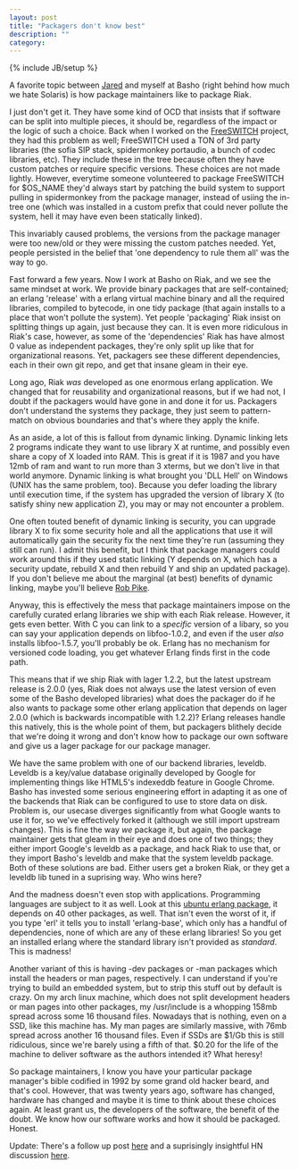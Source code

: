 ```yaml
---
layout: post
title: "Packagers don't know best"
description: ""
category: 
---
```

{% include JB/setup %}

A favorite topic between [Jared](https://github.com/jaredmorrow) and myself at
Basho (right behind how much we hate Solaris) is how package maintainers like to
package Riak.

I just don't get it. They have some kind of OCD that insists that if software
can be split into multiple pieces, it should be, regardless of the impact or the
logic of such a choice. Back when I worked on the
[FreeSWITCH](http://freeswitch.org) project, they had
this problem as well; FreeSWITCH used a TON of 3rd party libraries (the sofia
SIP stack, spidermonkey portaudio, a bunch of codec libraries, etc). They
include these in the tree because often they have custom patches or require
specific versions. These choices are not made lightly. However, everytime
someone volunteered to package FreeSWITCH for $OS_NAME they'd always start
by patching the build system to support pulling in spidermonkey from the package
manager, instead of usiing the in-tree one (which was installed in a custom
prefix that could never pollute the system, hell it may have even been
statically linked).

This invariably caused problems, the versions from the package manager were too
new/old or they were missing the custom patches needed. Yet, people persisted in
the belief that 'one dependency to rule them all' was the way to go.

Fast forward a few years. Now I work at Basho on Riak, and we see the same
mindset at work. We provide binary packages that are self-contained; an erlang
'release' with a erlang virtual machine binary and all the required libraries,
compiled to bytecode, in one tidy package (that again installs to a place that
won't pollute the system). Yet people 'packaging' Riak insist on splitting
things up again, just because they can. It is even more ridiculous in Riak's
case, however, as some of the 'dependencies' Riak has have almost 0 value as
independent packages, they're only split up like that for organizational
reasons. Yet, packagers see these different dependencies, each in their own git
repo, and get that insane gleam in their eye.

Long ago, Riak *was* developed as one enormous erlang application. We changed
that for reusability and organizational reasons, but if we had not, I doubt if
the packagers would have gone in and done it for us. Packagers don't understand
the systems they package, they just seem to pattern-match on obvious boundaries
and that's where they apply the knife.

As an aside, a lot of this is fallout from dynamic linking. Dynamic linking lets
2 programs indicate they want to use library X at runtime, and possibly even
share a copy of X loaded into RAM. This is great if it is 1987 and you have 12mb
of ram and want to run more than 3 xterms, but we don't live in that world
anymore. Dynamic linking is what brought you 'DLL Hell' on Windows (UNIX has the
same problem, too). Because you defer loading the library until execution time,
if the system has upgraded the version of library X (to satisfy shiny new 
application Z), you may or may not encounter a problem.

One often touted benefit of dynamic linking is security, you can upgrade library
X to fix some security hole and all the applications that use it will
automatically gain the security fix the next time they're run (assuming they
still can run). I admit this benefit, but I think that package managers could
work around this if they used static linking (Y depends on X, which has a
security update, rebuild X and then rebuild Y and ship an updated package). If
you don't believe me about the marginal (at best) benefits of dynamic linking,
maybe you'll believe [Rob
Pike](http://harmful.cat-v.org/software/dynamic-linking/).

Anyway, this is effectively the mess that package maintainers impose on the
carefully curated erlang libraries we ship with each Riak release. However, it
gets even better. With C you can link to a *specific* version of a libary, so
you can say your application depends on libfoo-1.0.2, and even if the user
*also* installs libfoo-1.5.7, you'll probably be ok. Erlang has no mechanism for
versioned code loading, you get whatever Erlang finds first in the code path.

This means that if we ship Riak with lager 1.2.2, but the latest upstream
release is 2.0.0 (yes, Riak does not always use the latest version of even some
of the Basho developed libraries) what does the packager do if he also wants to
package some other erlang application that depends on lager 2.0.0 (which is
backwards incompatible with 1.2.2)? Erlang releases handle this natively, this
is the whole point of them, but packagers blithely decide that we're doing it
wrong and don't know how to package our own software and give us a lager package
for our package manager.

We have the same problem with one of our backend libraries, leveldb. Leveldb is
a key/value database originally developed by Google for implementing things like
HTML5's indexeddb feature in Google Chrome. Basho has
invested some serious engineering effort in adapting it as one of the backends
that Riak can be configured to use to store data on disk. Problem is, our
usecase diverges significantly from what Google wants to use it for, so we've
effectively forked it (although we still import upstream changes). This is fine
the way *we* package it, but again, the package maintainer gets that gleam in
their eye and does one of two things; they either import Google's leveldb as a
package, and hack Riak to use that, or they import Basho's leveldb and make that
the system leveldb package. Both of these solutions are bad. Either users get a
broken Riak, or they get a leveldb lib tuned in a suprising way. Who wins here?

And the madness doesn't even stop with applications. Programming languages are
subject to it as well. Look at this [ubuntu erlang
package](http://packages.ubuntu.com/lucid/erlang), it depends on 40 other
packages, as well. That isn't even the worst of it, if you type 'erl' it tells
you to install 'erlang-base', which only has a handful of dependencies, none of
which are any of these erlang libraries! So you get an installed erlang where
the standard library isn't provided as *standard*. This is madness!

Another variant of this is having -dev packages or -man packages which install
the headers or man pages, respectively. I can understand if you're trying to
build an embedded system, but to strip this stuff out by default is crazy. On my
arch linux machine, which does not split development headers or man pages into
other packages, my /usr/include is a whopping 158mb spread across some 16
thousand files. Nowadays that is nothing, even on a SSD, like this machine has.
My man pages are similarly massive, with 76mb spread across another 16 thousand
files. Even if SSDs are $1/Gb this is still ridiculous, since we're barely using
a fifth of that. $0.20 for the life of the machine to deliver software as the
authors intended it? What heresy!

So package maintainers, I know you have your particular package manager's bible
codified in 1992 by some grand old hacker beard, and that's cool. However, that
was twenty years ago, software has changed, hardware has changed and maybe it is
time to think about these choices again. At least grant us, the developers of the
software, the benefit of the doubt. We know how our software works and how it
should be packaged. Honest.

Update: There's a follow up post [here](http://localhost:4000/2013/06/21/zz_packaging-and-the-tide-of-history/) and a suprisingly insightful HN discussion [here](https://news.ycombinator.com/item?id=5920921).

